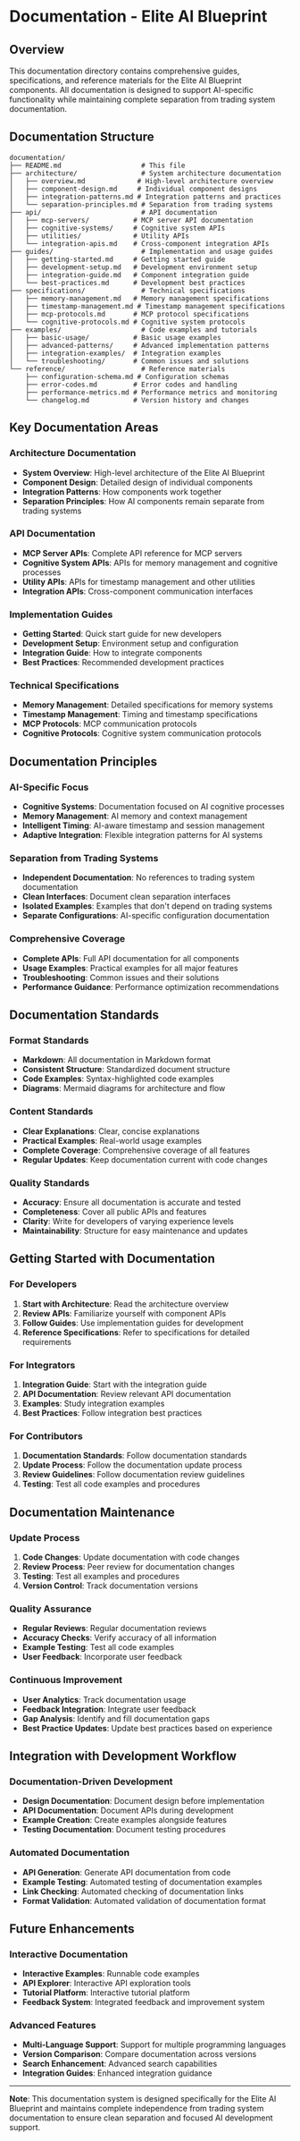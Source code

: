 # Documentation - Elite AI Blueprint

## Overview

This documentation directory contains comprehensive guides, specifications, and reference materials for the Elite AI Blueprint components. All documentation is designed to support AI-specific functionality while maintaining complete separation from trading system documentation.

## Documentation Structure

```
documentation/
├── README.md                    # This file
├── architecture/                # System architecture documentation
│   ├── overview.md             # High-level architecture overview
│   ├── component-design.md     # Individual component designs
│   ├── integration-patterns.md # Integration patterns and practices
│   └── separation-principles.md # Separation from trading systems
├── api/                         # API documentation
│   ├── mcp-servers/           # MCP server API documentation
│   ├── cognitive-systems/     # Cognitive system APIs
│   ├── utilities/             # Utility APIs
│   └── integration-apis.md    # Cross-component integration APIs
├── guides/                      # Implementation and usage guides
│   ├── getting-started.md     # Getting started guide
│   ├── development-setup.md   # Development environment setup
│   ├── integration-guide.md   # Component integration guide
│   └── best-practices.md      # Development best practices
├── specifications/              # Technical specifications
│   ├── memory-management.md   # Memory management specifications
│   ├── timestamp-management.md # Timestamp management specifications
│   ├── mcp-protocols.md       # MCP protocol specifications
│   └── cognitive-protocols.md # Cognitive system protocols
├── examples/                    # Code examples and tutorials
│   ├── basic-usage/           # Basic usage examples
│   ├── advanced-patterns/     # Advanced implementation patterns
│   ├── integration-examples/  # Integration examples
│   └── troubleshooting/       # Common issues and solutions
└── reference/                   # Reference materials
    ├── configuration-schema.md # Configuration schemas
    ├── error-codes.md         # Error codes and handling
    ├── performance-metrics.md # Performance metrics and monitoring
    └── changelog.md           # Version history and changes
```

## Key Documentation Areas

### Architecture Documentation
- **System Overview**: High-level architecture of the Elite AI Blueprint
- **Component Design**: Detailed design of individual components
- **Integration Patterns**: How components work together
- **Separation Principles**: How AI components remain separate from trading systems

### API Documentation
- **MCP Server APIs**: Complete API reference for MCP servers
- **Cognitive System APIs**: APIs for memory management and cognitive processes
- **Utility APIs**: APIs for timestamp management and other utilities
- **Integration APIs**: Cross-component communication interfaces

### Implementation Guides
- **Getting Started**: Quick start guide for new developers
- **Development Setup**: Environment setup and configuration
- **Integration Guide**: How to integrate components
- **Best Practices**: Recommended development practices

### Technical Specifications
- **Memory Management**: Detailed specifications for memory systems
- **Timestamp Management**: Timing and timestamp specifications
- **MCP Protocols**: MCP communication protocols
- **Cognitive Protocols**: Cognitive system communication protocols

## Documentation Principles

### AI-Specific Focus
- **Cognitive Systems**: Documentation focused on AI cognitive processes
- **Memory Management**: AI memory and context management
- **Intelligent Timing**: AI-aware timestamp and session management
- **Adaptive Integration**: Flexible integration patterns for AI systems

### Separation from Trading Systems
- **Independent Documentation**: No references to trading system documentation
- **Clean Interfaces**: Document clean separation interfaces
- **Isolated Examples**: Examples that don't depend on trading systems
- **Separate Configurations**: AI-specific configuration documentation

### Comprehensive Coverage
- **Complete APIs**: Full API documentation for all components
- **Usage Examples**: Practical examples for all major features
- **Troubleshooting**: Common issues and their solutions
- **Performance Guidance**: Performance optimization recommendations

## Documentation Standards

### Format Standards
- **Markdown**: All documentation in Markdown format
- **Consistent Structure**: Standardized document structure
- **Code Examples**: Syntax-highlighted code examples
- **Diagrams**: Mermaid diagrams for architecture and flow

### Content Standards
- **Clear Explanations**: Clear, concise explanations
- **Practical Examples**: Real-world usage examples
- **Complete Coverage**: Comprehensive coverage of all features
- **Regular Updates**: Keep documentation current with code changes

### Quality Standards
- **Accuracy**: Ensure all documentation is accurate and tested
- **Completeness**: Cover all public APIs and features
- **Clarity**: Write for developers of varying experience levels
- **Maintainability**: Structure for easy maintenance and updates

## Getting Started with Documentation

### For Developers
1. **Start with Architecture**: Read the architecture overview
2. **Review APIs**: Familiarize yourself with component APIs
3. **Follow Guides**: Use implementation guides for development
4. **Reference Specifications**: Refer to specifications for detailed requirements

### For Integrators
1. **Integration Guide**: Start with the integration guide
2. **API Documentation**: Review relevant API documentation
3. **Examples**: Study integration examples
4. **Best Practices**: Follow integration best practices

### For Contributors
1. **Documentation Standards**: Follow documentation standards
2. **Update Process**: Follow the documentation update process
3. **Review Guidelines**: Follow documentation review guidelines
4. **Testing**: Test all code examples and procedures

## Documentation Maintenance

### Update Process
1. **Code Changes**: Update documentation with code changes
2. **Review Process**: Peer review for documentation changes
3. **Testing**: Test all examples and procedures
4. **Version Control**: Track documentation versions

### Quality Assurance
- **Regular Reviews**: Regular documentation reviews
- **Accuracy Checks**: Verify accuracy of all information
- **Example Testing**: Test all code examples
- **User Feedback**: Incorporate user feedback

### Continuous Improvement
- **User Analytics**: Track documentation usage
- **Feedback Integration**: Integrate user feedback
- **Gap Analysis**: Identify and fill documentation gaps
- **Best Practice Updates**: Update best practices based on experience

## Integration with Development Workflow

### Documentation-Driven Development
- **Design Documentation**: Document design before implementation
- **API Documentation**: Document APIs during development
- **Example Creation**: Create examples alongside features
- **Testing Documentation**: Document testing procedures

### Automated Documentation
- **API Generation**: Generate API documentation from code
- **Example Testing**: Automated testing of documentation examples
- **Link Checking**: Automated checking of documentation links
- **Format Validation**: Automated validation of documentation format

## Future Enhancements

### Interactive Documentation
- **Interactive Examples**: Runnable code examples
- **API Explorer**: Interactive API exploration tools
- **Tutorial Platform**: Interactive tutorial platform
- **Feedback System**: Integrated feedback and improvement system

### Advanced Features
- **Multi-Language Support**: Support for multiple programming languages
- **Version Comparison**: Compare documentation across versions
- **Search Enhancement**: Advanced search capabilities
- **Integration Guides**: Enhanced integration guidance

---

**Note**: This documentation system is designed specifically for the Elite AI Blueprint and maintains complete independence from trading system documentation to ensure clean separation and focused AI development support.